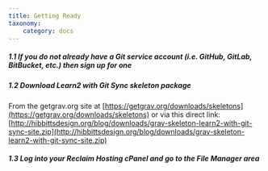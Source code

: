 ```yaml
---
title: Getting Ready
taxonomy:
    category: docs
---
```


##### 1.1 If you do not already have a Git service account (i.e. GitHub, GitLab, BitBucket, etc.) then sign up for one

##### 1.2 Download Learn2 with Git Sync skeleton package

From the getgrav.org site at [https://getgrav.org/downloads/skeletons](https://getgrav.org/downloads/skeletons) or via this direct link: [http://hibbittsdesign.org/blog/downloads/grav-skeleton-learn2-with-git-sync-site.zip](http://hibbittsdesign.org/blog/downloads/grav-skeleton-learn2-with-git-sync-site.zip)


##### 1.3 Log into your Reclaim Hosting cPanel and go to the File Manager area
